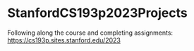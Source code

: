 # StanfordCS193p2023Projects
Following along the course and completing assignments: https://cs193p.sites.stanford.edu/2023

